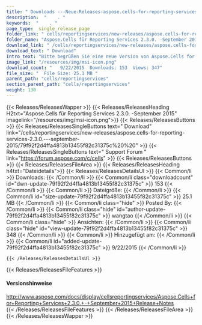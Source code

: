```yaml
---
title: " Downloads ---Neue-Releases-aspose.cells-for-reporting-services-2.3.0.---september-2015 . "
description:  "    . " 
keywords:  "    . " 
page_type:  single_release_page
folder_link: " cells/reportingservices/new-releases/aspose.cells-for-reporting-services-2.3.0.---september-2015/"
folder_name: "Aspose.Cells für Reporting Services 2.3.0. -September 2015"
download_link: " /cells/reportingservices/new-releases/aspose.cells-for-reporting-services-2.3.0.---september-2015/79f92f2d4ffa4813b13455f82c31375c"
download_text: " Download"
Intro_text: "Bitte begrüßen Sie eine neue Version von Aspose.Cells for Reporting Services V2.3.0.Major..."
image_link: "/resources/img/msi-icon.png"
download_count: "   9/22/2015  Downloads: 153  Views: 347"
file_size: "  File Size: 25.1 MB "
parent_path: "cells/reportingservices"
section_parent_path: "cells/reportingservices"
weight: 130
---
```


{{< Releases/ReleasesWapper >}}
  {{< Releases/ReleasesHeading H2txt="Aspose.Cells für Reporting Services 2.3.0. -September 2015" imagelink="/resources/img/msi-icon.png">}}
  {{< Releases/ReleasesButtons >}}
    {{< Releases/ReleasesSingleButtons text=" Download" link="/cells/reportingservices/new-releases/aspose.cells-for-reporting-services-2.3.0.---september-2015/79f92f2d4ffa4813b13455f82c31375c%20%20" >}}
    {{< Releases/ReleasesSingleButtons text=" Support Forum " link="https://forum.aspose.com/c/cells" >}}
  {{< Releases/ReleasesButtons >}}
  {{< Releases/ReleasesFileArea >}}
    {{< Releases/ReleasesHeading h4txt="Dateidetails">}}
    {{< Releases/ReleasesDetailsUl >}}
            {{< Common/li >}} Downloads: {{< /Common/li >}}
      {{< Common/li class="downloadcount" id="dwn-update-79f92f2d4ffa4813b13455f82c31375c" >}} 153 {{< /Common/li >}}
      {{< Common/li >}} Dateigröße: {{< /Common/li >}}
      {{< Common/li id="size-update-79f92f2d4ffa4813b13455f82c31375c" >}} 25.1 MB {{< /Common/li >}} 
      {{< Common/li  class="hide" >}} Posted By: {{< /Common/li >}} 
      {{< Common/li class="hide" id="author-update-79f92f2d4ffa4813b13455f82c31375c" >}} wangtao {{< /Common/li >}}
      {{< Common/li class="hide" >}} Ansichten: {{< /Common/li >}}
      {{< Common/li class="hide" id="view-update-79f92f2d4ffa4813b13455f82c31375c" >}} 348 {{< /Common/li >}}
      {{< Common/li >}} Hinzugefügt am: {{< /Common/li >}}
      {{< Common/li id="added-update-79f92f2d4ffa4813b13455f82c31375c" >}} 9/22/2015 {{< /Common/li >}} 

    {{< /Releases/ReleasesDetailsUl >}}

  {{< Releases/ReleasesFileFeatures >}}
      <h4>Versionshinweise</h4><div> <a href="http://www.aspose.com/docs/display/cellsreportingservices/Aspose.Cells+for+Reporting+Services+2.3.0.+-+September+2015+Release+Notes">http://www.aspose.com/docs/display/cellsreportingservices/Aspose.Cells+for+Reporting+Services+2.3.0.+-+September+2015+Release+Notes</a></div>
  {{< /Releases/ReleasesFileFeatures >}}
 {{< /Releases/ReleasesFileArea >}}
{{< /Releases/ReleasesWapper >}}



